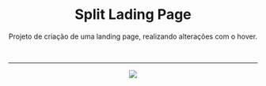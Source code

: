 <h1 align="center"> Split Lading Page </h1>

<p align="center"> Projeto de criação de uma landing page, realizando alterações com o hover.</p>

</br> <hr>

<p align = "center"><img src= "./.github/Split_Landing_Page.gif"></p>
